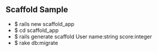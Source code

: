 ## Scaffold Sample
- $ rails new scaffold_app
- $ cd scaffold_app
- $ rails generate scaffold User name:string score:integer
- $ rake db:migrate